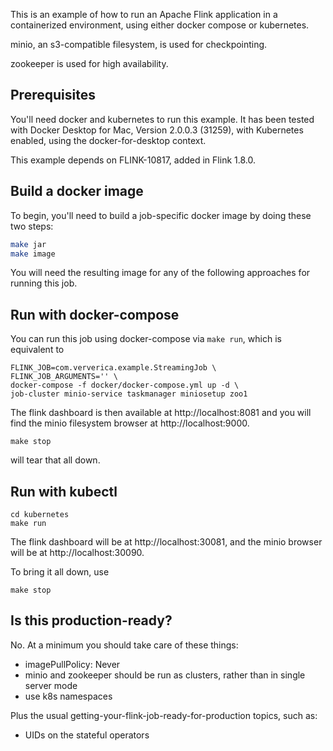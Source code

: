 This is an example of how to run an Apache Flink application in a containerized environment, using either docker compose or kubernetes.

minio, an s3-compatible filesystem, is used for checkpointing.

zookeeper is used for high availability.

## Prerequisites

You'll need docker and kubernetes to run this example. 
It has been tested with Docker Desktop for Mac, Version 2.0.0.3 (31259), with Kubernetes enabled, using the docker-for-desktop context.

This example depends on FLINK-10817, added in Flink 1.8.0. 

## Build a docker image

To begin, you'll need to build a job-specific docker image by doing these two steps:

~~~ bash
make jar
make image
~~~

You will need the resulting image for any of the following approaches for running this job.

## Run with docker-compose

You can run this job using docker-compose via `make run`, which is equivalent to

    FLINK_JOB=com.ververica.example.StreamingJob \
    FLINK_JOB_ARGUMENTS='' \
    docker-compose -f docker/docker-compose.yml up -d \
    job-cluster minio-service taskmanager miniosetup zoo1
    
The flink dashboard is then available at http://localhost:8081 and 
you will find the minio filesystem browser at http://localhost:9000.

    make stop
    
will tear that all down.

## Run with kubectl

	cd kubernetes
	make run
	
The flink dashboard will be at http://localhost:30081, and the minio browser will be at http://localhost:30090.

To bring it all down, use

    make stop

## Is this production-ready?

No. At a minimum you should take care of these things:

* imagePullPolicy: Never
* minio and zookeeper should be run as clusters, rather than in single server mode
* use k8s namespaces

Plus the usual getting-your-flink-job-ready-for-production topics, such as:

* UIDs on the stateful operators
